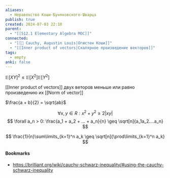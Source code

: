```yaml
---
aliases:
  - Неравенство Коши-Буняковского-Шварца
publish: true
created: 2024-07-03 22:10
parent:
  - "[[512.1 Elementary Algebra MOC]]"
connected:
  - "[[👤 Cauchy, Augustin Louis|Огюстен Коши]]"
  - "[[Inner product of vectors|Скалярное произведение векторов]]"
tags:
  - empty
anki: false
---
```


$\mathbb{E}[XY]^2 \leq \mathbb{E}[X^2] \mathbb{E}[Y^2]$


[[Inner product of vectors]] двух веторов меньше или равно произведению их [[Norm of vector]]

$\frac{a + b}{2} = \sqrt{ab}$

$$
\forall x, y \in R: x^2 + y^2 \geq 2|xy| 
$$
$$
\forall a_n > 0: \frac{a_1 + a_2 + ... + a_n}{n} \geq \sqrt[n]{a_1a_2....a_n}
$$

$$
\frac{1}{n}\sum\limits_{k=1}^n a_k \geq \sqrt[n]{\prod\limits_{k=1}^n a_k}
$$


#### Bookmarks
- https://brilliant.org/wiki/cauchy-schwarz-inequality/#using-the-cauchy-schwarz-inequality




